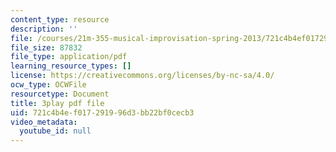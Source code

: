 ```yaml
---
content_type: resource
description: ''
file: /courses/21m-355-musical-improvisation-spring-2013/721c4b4ef017291996d3bb22bf0cecb3_P1vVyKziWk.pdf
file_size: 87832
file_type: application/pdf
learning_resource_types: []
license: https://creativecommons.org/licenses/by-nc-sa/4.0/
ocw_type: OCWFile
resourcetype: Document
title: 3play pdf file
uid: 721c4b4e-f017-2919-96d3-bb22bf0cecb3
video_metadata:
  youtube_id: null
---
```


